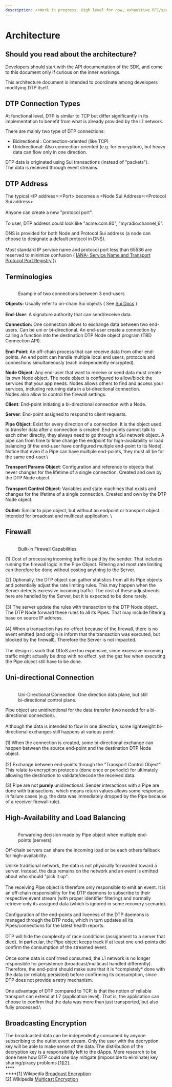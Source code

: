 ```yaml
---
description: <<Work in progress. High level for now, exhaustive RFC/specs later>>
---
```


# Architecture

## **Should you read about the architecture?**

Developers should start with the API documentation of the SDK, and come to this document only if curious on the inner workings.

This architecture document is intended to coordinate among developers modifying DTP itself.

## DTP Connection Types

At functional level, DTP is similar to TCP but differ significantly in its implementation to benefit from what is already provided by the L1 network.

There are mainly two type of DTP connections:

* Bidirectional : Connection-oriented (like TCP)
* Unidirectional: Also connection-oriented (e.g. for encryption), but heavy data can flow only in one direction.

DTP data is originated using Sui transactions (instead of "packets").\
The data is received through event streams.

## DTP Address

The typical \<IP address>:\<Port> becomes a \<Node Sui Address>:\<Protocol Sui address>\
\
Anyone can create a new "protocol port".\
\
To user, DTP address could look like "acme.com:80", "myradio:channel\_6".

DNS is provided for both Node and Protocol Sui address (a node can choose to designate a default protocol in DNS).\
\
Most standard IP service name and protocol port less than 65536 are reserved to minimize confusion ( [IANA- Service Name and Transport Protocol Port Registry](https://www.iana.org/assignments/service-names-port-numbers/service-names-port-numbers.xhtml) )\


## Terminologies

<figure><img src="../.gitbook/assets/terminology_connections (1).png" alt=""><figcaption><p>Example of two connections between 3 end-users</p></figcaption></figure>

**Objects:** Usually refer to on-chain Sui objects ( See [Sui Docs](https://docs.sui.io/build/programming-with-objects) )\
\
**End-User**: A signature authority that can send/receive data.

**Connection:** One connection allows to exchange data between two end-users. Can be uni or bi-directional. An end-user create a connection by calling a function into the destination DTP Node object program (TBD Connection API).\
\
**End-Point**: An off-chain process that can receive data from other end-points. An end point can handle multiple local end users, protocols and connections simultaneously (each independently encrypted).

**Node Object**: Any end-user that want to receive or send data must create its own Node object. The node object is configured to allow/block the services that your app needs. Nodes allows others to find and access your services, including returning data in a bi-directional connection.\
Nodes also allow to control the firewall settings.

**Client**: End-point initiating a bi-directional connection with a Node.

**Server**: End-point assigned to respond to client requests.

**Pipe Object**: Exist for every direction of a connection. It is the object used to transfer data after a connection is created. End-points cannot talk to each other directly, they always need to go through a Sui network object. A pipe can from time to time change the endpoint for high-availability or load balancing (if the end-user have configured multiple end-point to its Node). Notice that even if a Pipe can have multiple end-points, they must all be for the same end-user.\


**Transport Params Object**: Configuration and reference to objects that never changes for the lifetime of a single connection. Created and own by the DTP Node object. \
\
**Transport Control Object**: Variables and state machines that exists and changes for the lifetime of a single connection. Created and own by the DTP Node object.\
\
**Outlet:** Similar to pipe object, but without an endpoint or transport object. Intended for broadcast and multicast application. \


## Firewall

<figure><img src="../.gitbook/assets/Flowcharts.png" alt=""><figcaption><p>Built-in Firewall Capabilities</p></figcaption></figure>

(1) Cost of processing incoming traffic is paid by the sender. That includes running the firewall logic in the Pipe Object. Filtering and most rate limiting can therefore be done without costing anything to the Server.

(2) Optionally, the DTP object can gather statistics from all its Pipe objects and potentially adjust the rate limiting rules. This may happen when the Server detects excessive incoming traffic. The cost of these adjustments here are handled by the Server, but it is expected to be done rarely.\
\
(3) The server update the rules with transaction to the DTP Node object. The DTP Node forward these rules to all its Pipes. That may include filtering base on source IP address.\
\
(4) When a transaction has no-effect because of the firewall, there is no event emitted (and origin is inform that the transaction was executed, but blocked by the firewall). Therefore the Server is not impacted.\
\
The design is such that DDoS are too expensive, since excessive incoming traffic might actually be drop with no effect, yet the gaz fee when executing the Pipe object still have to be done.

## Uni-directional Connection

<figure><img src="../.gitbook/assets/unidirectional_connection.png" alt=""><figcaption><p>Uni-Directional Connection. One direction data plane, but still bi-directional control plane.</p></figcaption></figure>

Pipe object are unidirectional for the data transfer (two needed for a bi-directional connection).\
\
Although the data is intended to flow in one direction, some lightweight bi-directional exchanges still happens at various point:\
\
(1) When the connection is created, some bi-directional exchange can happen between the source end-point and the destination DTP Node object.\
\
(2) Exchange between end-points through the "Transport Control Object". This relate to encryption protocols (done once or periodic) for ultimately allowing the destination to validate/decode the received data.

(3) Pipe are not **purely** unidirectional. Sender interactions with a Pipe are done with transactions, which means return values allows some responses in failure cases (e.g. the data was immediately dropped by the Pipe because of a receiver firewall rule).

## High-Availability and Load Balancing

<figure><img src="../.gitbook/assets/load_balancing_1 (1).png" alt=""><figcaption><p>Forwarding decision made by Pipe object when multiple end-points (servers) </p></figcaption></figure>

Off-chain servers can share the incoming load or be each others fallback for high-availability.

Unlike traditional network, the data is not physically forwarded toward a server. Instead, the data remains on the network and an event is emitted about who should "pick it up".\
\
The receiving Pipe object is therefore only responsible to emit an event. It is an off-chain responsibility for the DTP daemons to subscribe to their respective event stream (with proper identifier filtering) and normally retrieve only its assigned data (which is ignored in some recovery scenario).\
\
Configuration of the end-points and liveness of the DTP daemons is managed through the DTP node, which in turn updates all its Pipes/connections for the latest health reports.\
\
DTP will hide the complexity of race conditions (assignment to a server that died). In particular, the Pipe object keeps track if at least one end-points did confirm the consumption of the streamed event.\
\
Once some data is confirmed consumed, the L1 network is no longer responsible for persistence (broadcast/multicast handled differently). Therefore, the end-point should make sure that it is \*completely\* done with the data (or reliably persisted) before confirming its consumption, since DTP does not provide a retry mechanism.\
\
One advantage of DTP compared to TCP, is that the notion of reliable transport can extend at L7 (application level). That is, the application can choose to confirm that the data was more than just transported, but also fully processed.\


## **Broadcasting Encryption**

The broadcasted data can be independently consumed by anyone subscribing to the outlet event stream. Only the user with the decryption key will be able to make sense of the data. The distribution of the decryption key is a responsibility left to the dApps. More research to be done here how DTP could one day mitigate (impossible to eliminate) key sharing/piracy problems \[1]\[2]**.**\
****\
****\[1] Wikipedia [Broadcast Encryption](https://en.wikipedia.org/wiki/Broadcast\_encryption) \
\[2] Wikipedia [Multicast Encryption](https://en.wikipedia.org/wiki/Multicast\_encryption)
